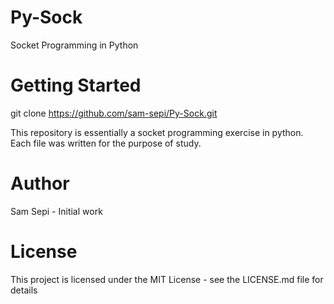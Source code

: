 # Py-Sock
 Socket Programming in Python
 
# Getting Started
git clone https://github.com/sam-sepi/Py-Sock.git


This repository is essentially a socket programming exercise in python. Each file was written for the purpose of study.

# Author
Sam Sepi - Initial work

# License
This project is licensed under the MIT License - see the LICENSE.md file for details
